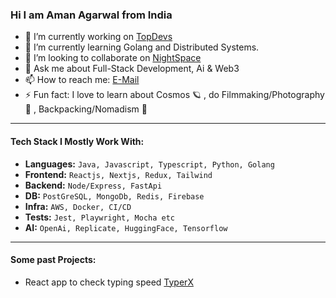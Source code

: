 ### Hi I am Aman Agarwal from India

- 🔭 I’m currently working on [TopDevs](https://github.com/topdevs-in)
- 🌱 I’m currently learning Golang and Distributed Systems.
- 👯 I’m looking to collaborate on [NightSpace](https://github.com/amanx123/NightSpace)
- 💬 Ask me about Full-Stack Development, Ai & Web3
- 📫 How to reach me: [E-Mail](mailto:amanagarwalx123@gmail.com)
- ⚡ Fun fact: I love to learn about Cosmos 🪐 , do Filmmaking/Photography 📸 , Backpacking/Nomadism 🎒
*********
#### Tech Stack I Mostly Work With:
 + **Languages:** `Java, Javascript, Typescript, Python, Golang`
 + **Frontend:** `Reactjs, Nextjs, Redux, Tailwind`
 + **Backend:** `Node/Express, FastApi`
 + **DB:** `PostGreSQL, MongoDb, Redis, Firebase`
 + **Infra:** `AWS, Docker, CI/CD`
 + **Tests:** `Jest, Playwright, Mocha etc`
 + **AI:** `OpenAi, Replicate, HuggingFace, Tensorflow`
**********
#### **Some past Projects:**
- React app to check typing speed [TyperX](https://typerxx.netlify.app)
